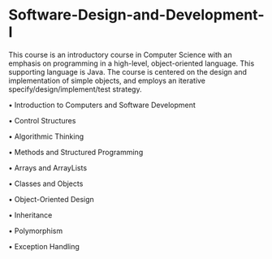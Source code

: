 # Software-Design-and-Development-I
This course is an introductory course in Computer Science with an emphasis on programming in a high-level, object-oriented language. This supporting language is Java. The course is centered on the design and implementation of simple objects, and employs an iterative specify/design/implement/test strategy.

• Introduction to Computers and Software Development

• Control Structures

• Algorithmic Thinking

• Methods and Structured Programming

• Arrays and ArrayLists

• Classes and Objects

• Object-Oriented Design

• Inheritance

• Polymorphism

• Exception Handling
